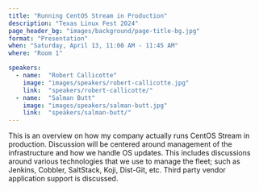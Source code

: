 ```yaml
---
title: "Running CentOS Stream in Production"
description: "Texas Linux Fest 2024"
page_header_bg: "images/background/page-title-bg.jpg"
format: "Presentation"
when: "Saturday, April 13, 11:00 AM - 11:45 AM"
where: "Room 1"

speakers:
  - name:  "Robert Callicotte"
    image: "images/speakers/robert-callicotte.jpg"
    link:  "speakers/robert-callicotte/"
  - name:  "Salman Butt"
    image: "images/speakers/salman-butt.jpg"
    link:  "speakers/salman-butt/"
---
```


This is an overview on how my company actually runs CentOS Stream in
production. Discussion will be centered around management of the infrastructure
and how we handle OS updates. This includes discussions around various
technologies that we use to manage the fleet; such as Jenkins, Cobbler,
SaltStack, Koji, Dist-Git, etc. Third party vendor application support is
discussed.
